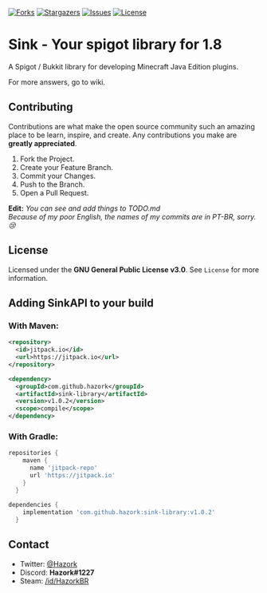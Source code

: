 [![Forks][forks-shield]][forks-url] [![Stargazers][stars-shield]][stars-url] [![Issues][issues-shield]][issues-url] [![License][license-shield]][license-url]

# Sink - Your spigot library for 1.8

A Spigot / Bukkit library for developing Minecraft Java Edition plugins.

For more answers, go to wiki.

## Contributing

Contributions are what make the open source community such an amazing place to be learn, inspire, and create. Any contributions you make are **greatly appreciated**.

1. Fork the Project.
2. Create your Feature Branch.
3. Commit your Changes.
4. Push to the Branch.
5. Open a Pull Request.

**Edit:**
*You can see and add things to TODO.md <br>
Because of my poor English, the names of my commits are in PT-BR, sorry. 😢*

## License
Licensed under the **GNU General Public License v3.0**. See `License` for more information.

## Adding SinkAPI to your build
### With Maven:
```xml
<repository>
  <id>jitpack.io</id>
  <url>https://jitpack.io</url>
</repository>

<dependency>
  <groupId>com.github.hazork</groupId>
  <artifactId>sink-library</artifactId>
  <version>v1.0.2</version>
  <scope>compile</scope>
</dependency>
```
### With Gradle:
```gradle
repositories {
    maven { 
      name 'jitpack-repo'
      url 'https://jitpack.io' 
    }
  }
  
dependencies {
    implementation 'com.github.hazork:sink-library:v1.0.2'
  }
```

## Contact
- Twitter: [@Hazork]([twitter-url])
- Discord: **Hazork#1227**
- Steam: [/id/HazorkBR]([steam-url])

<!-- Links -->
<!-- Shields -->

[forks-shield]: https://img.shields.io/github/forks/Hazork/MySouls?style=flat-square
[forks-url]: hhttps://github.com/Hazork/MySouls/network/members
[stars-shield]: https://img.shields.io/github/stars/Hazork/MySouls?style=flat-square
[stars-url]: https://github.com/Hazork/MySouls/stargazers
[issues-shield]: https://img.shields.io/github/issues/Hazork/MySouls?style=flat-square
[issues-url]: https://github.com/Hazork/MySouls/issues
[license-shield]: https://img.shields.io/github/license/Hazork/MySouls?style=flat-square
[license-url]: https://github.com/Hazork/MySouls/blob/main/LICENSE

<!-- Urls -->

[twitter-url]: https://twitter.com/Hazork_
[steam-url]: https://steamcommunity.com/profiles/76561198850668121
